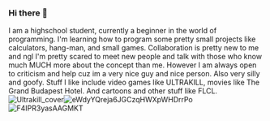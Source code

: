 ### Hi there 👋
I am a highschool student, currently a beginner in the world of programming.
I'm learning how to program some pretty small projects like calculators, hang-man, and small games.
Collaboration is pretty new to me and ngl I'm pretty scared to meet new people and talk with those who know much MUCH more about the concept than me. 
However I am always open to criticism and help cuz im a very nice guy and nice person. Also very silly and goofy.
Stuff I like include video games like ULTRAKILL, movies like The Grand Budapest Hotel. And cartoons and other stuff like FLCL.
![Ultrakill_cover](https://github.com/Samie99/Samie99/assets/149211116/892f63d4-474a-4888-89b6-d2860bd9daeb)![eWdyYQreja6JGCzqHWXpWHDrrPo](https://github.com/Samie99/Samie99/assets/149211116/0bf3db3e-d4d2-4b56-ba69-2df9cfa10578)![F4IPR3yasAAGMKT](https://github.com/Samie99/Samie99/assets/149211116/fa0d7699-ff90-425f-b888-4c7feb55e9b0)









<!--
**Samie99/Samie99** is a ✨ _special_ ✨ repository because its `README.md` (this file) appears on your GitHub profile.

Here are some ideas to get you started:

- 🔭 I’m currently working on ...
- 🌱 I’m currently learning ...
- 👯 I’m looking to collaborate on ...
- 🤔 I’m looking for help with ...
- 💬 Ask me about ...
- 📫 How to reach me: ...
- 😄 Pronouns: ...
- ⚡ Fun fact: ...
-->
